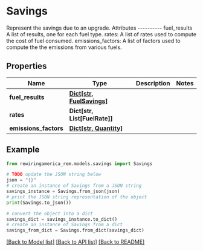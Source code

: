 # Savings

Represent the savings due to an upgrade.  Attributes ---------- fuel_results     A list of results, one for each fuel type. rates:     A list of rates used to compute the cost of fuel consumed. emissions_factors:     A list of factors used to compute the the emissions from various fuels.

## Properties

Name | Type | Description | Notes
------------ | ------------- | ------------- | -------------
**fuel_results** | [**Dict[str, FuelSavings]**](FuelSavings.md) |  | 
**rates** | **Dict[str, List[FuelRate]]** |  | 
**emissions_factors** | [**Dict[str, Quantity]**](Quantity.md) |  | 

## Example

```python
from rewiringamerica_rem.models.savings import Savings

# TODO update the JSON string below
json = "{}"
# create an instance of Savings from a JSON string
savings_instance = Savings.from_json(json)
# print the JSON string representation of the object
print(Savings.to_json())

# convert the object into a dict
savings_dict = savings_instance.to_dict()
# create an instance of Savings from a dict
savings_from_dict = Savings.from_dict(savings_dict)
```
[[Back to Model list]](../README.md#documentation-for-models) [[Back to API list]](../README.md#documentation-for-api-endpoints) [[Back to README]](../README.md)


